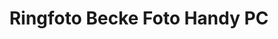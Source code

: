---
title: "Ringfoto Becke Foto Handy PC"
url: /schladen/ringfoto-becke-foto-handy-pc/
shop: Handy
---